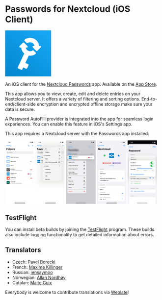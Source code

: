 # Passwords for Nextcloud (iOS Client)

<img src="https://raw.githubusercontent.com/johannes-schliephake/nextcloud-passwords-ios/main/Icon.svg" width="150">

An iOS client for the [Nextcloud Passwords](https://git.mdns.eu/nextcloud/passwords) app. Available on the [App Store](https://apps.apple.com/app/id1546212226).

This app allows you to view, create, edit and delete entries on your Nextcloud server. It offers a variety of filtering and sorting options. End-to-end/client-side encryption and encrypted offline storage make sure your data is secure.

A Password AutoFill provider is integrated into the app for seamless login experiences. You can enable this feature in iOS's Settings app.

This app requires a Nextcloud server with the Passwords app installed.

<img src="https://raw.githubusercontent.com/johannes-schliephake/nextcloud-passwords-ios/main/fastlane/screenshots/en-US/iPhone%2014-1.png" width="19%"> <img src="https://raw.githubusercontent.com/johannes-schliephake/nextcloud-passwords-ios/main/fastlane/screenshots/en-US/iPhone%2014-2.png" width="19%"> <img src="https://raw.githubusercontent.com/johannes-schliephake/nextcloud-passwords-ios/main/fastlane/screenshots/en-US/iPhone%2014-3.png" width="19%"> <img src="https://raw.githubusercontent.com/johannes-schliephake/nextcloud-passwords-ios/main/fastlane/screenshots/en-US/iPhone%2014-4.png" width="19%"> <img src="https://raw.githubusercontent.com/johannes-schliephake/nextcloud-passwords-ios/main/fastlane/screenshots/en-US/iPhone%2014-5.png" width="19%">

## TestFlight

You can install beta builds by joining the [TestFlight](https://testflight.apple.com/join/iuljLJ4u) program. These builds also include logging functionality to get detailed information about errors.

## Translators

- Czech: [Pavel Borecki](https://github.com/p-bo)
- French: [Maxime Killinger](https://github.com/maxime-killinger)
- Russian: [jensaymoo](https://github.com/jensaymoo)
- Norwegian: [Allan Nordhøy](https://github.com/comradekingu)
- Catalan: [Maite Guix](https://hosted.weblate.org/user/maite.guix)

Everybody is welcome to contribute translations via [Weblate](https://hosted.weblate.org/engage/nextcloud-passwords-ios)!

